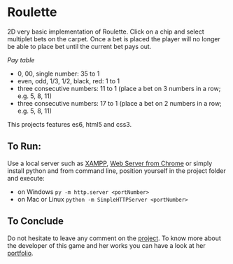 # Roulette

2D very basic implementation of Roulette.
Click on a chip and select multiplet bets on the carpet.
Once a bet is placed the player will no longer be able to place bet until
the current bet pays out.

*Pay table*
- 0, 00, single number: 35 to 1
- even, odd, 1/3, 1/2, black, red: 1 to 1
- three consecutive numbers: 11 to 1 (place a bet on 3 numbers in a row; e.g. 5, 8, 11)
- three consecutive numbers: 17 to 1 (place a bet on 2 numbers in a row; e.g. 5, 8, 11)

This projects features es6, html5 and css3.


## To Run: ##

Use a local server such as [XAMPP](https://www.apachefriends.org/index.html), [Web Server from Chrome](https://chrome.google.com/webstore/detail/web-server-for-chrome/ofhbbkphhbklhfoeikjpcbhemlocgigb?hl=en) or simply install python and from command line, position yourself in the project folder and execute:

* on Windows `py -m http.server <portNumber>`
* on Mac or Linux `python -m SimpleHTTPServer <portNumber>`

## To Conclude ##
Do not hesitate to leave any comment on the [project](https://github.com/federicomichela/Roulette).
To know more about the developer of this game and her works you can have a look at
her [portfolio](http://michelafederico.co.uk/portfolio).
